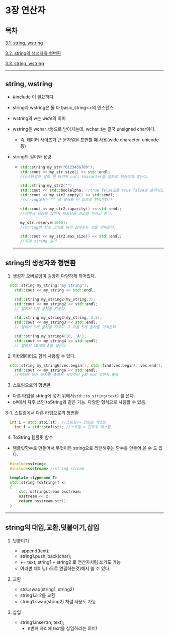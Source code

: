 # 3장 연산자

## 목차

[3.1. string, wstring](#1)

[3.2. string의 생성자와 형변환](#2)

[3.3. string, wstring](#3)





********
<div id ="1"></div>

## string, wstring

- #include<string> 이 필요하다.
- string과 wstring은 둘 다 basic_string<>의 인스턴스
- wstring의 w는 *wide*의 의미
- wstring은 wchar_t형으로 받아지는데, wchar_t는 결국 unsigned char이다.
  - 즉, 데이터 사이즈가 큰 문자열을 표현할 때 사용(wide character, unicode 등)

- string의 길이와 용량
	- ```c++
	  std::string my_str("0123456789");
	  std::cout << my_str.size() << std::endl;
	  //c스타일과 달리 맨 마지막 null character를 별도로 보관하지 않는다.

	  std::string my_str2("");
	  std::cout << std::boolalpha; //true false값을 true false로 출력되도록 함
	  std::cout << my_str2.empty() << std::endl;
	  //string에서는 "" 을 넣어도 빈 값으로 인식한다!!

	  std::cout << my_str2.capacity() << std::endl;
	  //여분의 용량을 잡아서 재할당을 최소화 하려고 한다.

	  my_str.reserve(1000); 
	  //string의 최소 크기를 미리 잡아두는 것을 의미한다.

	  std::cout << my_str2.max_size() << std::endl;
	  //최대 string 길이	
	  ```
  
  ********
<div id ="2"></div>
  
## string의 생성자와 형변환
  
  1. 생성자 오버로딩이 굉장히 다양하게 되어있다.
  
  ``` c++
    std::string my_string("my String");
	  std::cout << my_string << std::endl;

	  std::string my_string2(my_string,3);
	  std::cout << my_string2 << std::endl;
	  // 앞에서 3개 문자를 지운다.

	  std::string my_string3(my_string, 3,5);
	  std::cout << my_string3 << std::endl;
	  // 앞에서 3개 문자를 지우고 그 다음 5개 문자를 가져온다.

	  std::string my_string4(10, 'A');
	  std::cout << my_string4 << std::endl;
	  // 앞에서 10개에 A를 넣는다
  ```
  
  2. 이터레이터도 함께 사용할 수 있다.
  
  ```c++
    std::string my_string6(vec.begin(), std::find(vec.begin(),vec.end(),'y'));
	  std::cout << my_string6 << std::endl;
	  //벡터에 넣은 문자열 중에서 시작부터 y의 바로 앞까지 출력
  ```
  
  3. 스트링으로의 형변환
  - 다른 타입을 string에 넣기 위해서`std::to_string(text)` 를 쓴다. 
  - c#에서 자주 쓰던 toString과 같은 기능. 다양한 형식으로 사용할 수 있음.
	
	
  3-1. 스트링에서 다른 타입으로의 형변환
  ```c++
    int i = std::stoi(st); //스트링-> 인트로 캐스팅
	  int f = std::stof(st); //스트링-> 인트로 캐스팅
  ```
  
  4. ToString 템플릿 함수
  - 템플릿함수로 만들어서 무엇이든 string으로 리턴해주는 함수를 만들어 쓸 수 도 있다.
  ```c++
    #include<string>
    #include<sstream> //string stream
  
    template <typename T>
    std::string ToString(T x)
    {
	    std::ostringstream osstream;
	    osstream << x;
	    return osstream.str();
    }
  ```
  

********
<div id ="3"></div>
  
## string의 대입,교환,덧붙이기,삽입

1. 덧붙이기
	- .append(text);
	- string1.push_back(char); 
	- += text; string1 + string2 로 연산자처럼 쓰기도 가능
	- 여러번 체이닝(.~~.~~으로 연결하는것)해서 쓸 수 있다.
	
2. 교환
	- std::swap(string1, string2)
	- string1과 2를 교환
	- string1.swap(string2) 처럼 사용도 가능
	
3. 삽입
	- string1.insert(n, text);
		* n번째 자리에 text를 삽입하라는 의미!
  
